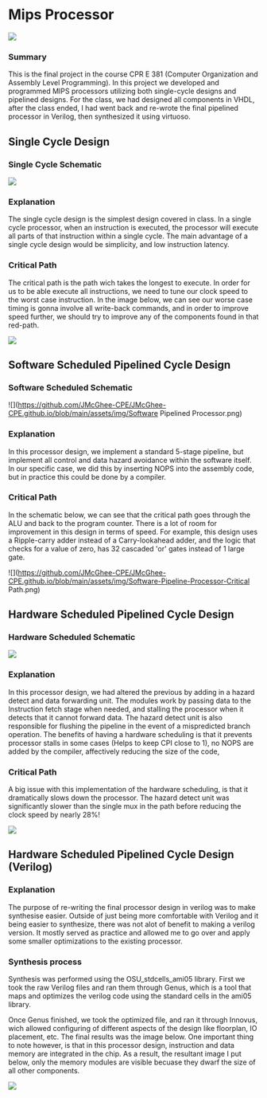 # Mips Processor

![](https://github.com/JMcGhee-CPE/JMcGhee-CPE.github.io/blob/main/assets/img/MIPS_Layout.png)

### Summary

This is the final project in the course CPR E 381 (Computer Organization and Assembly Level Programming). In this project we developed and programmed MIPS processors utilizing both single-cycle designs and pipelined designs. For the class, we had designed all components in VHDL, after the class ended, I had went back and re-wrote the final pipelined processor in Verilog, then synthesized it using virtuoso.

## Single Cycle Design

### Single Cycle Schematic

![](https://github.com/JMcGhee-CPE/JMcGhee-CPE.github.io/blob/main/assets/img/Single-Cycle-Schematic.png)

### Explanation

The single cycle design is the simplest design covered in class. In a single cycle processor, when an instruction is executed, the processor will execute all parts of that instruction within a single cycle. The main advantage of a single cycle design would be simplicity, and low instruction latency.

### Critical Path

The critical path is the path wich takes the longest to execute. In order for us to be able execute all instructions, we need to tune our clock speed to the worst case instruction. In the image below, we can see our worse case timing is gonna involve all write-back commands, and in order to improve speed further, we should try to improve any of the components found in that red-path.

![](https://github.com/JMcGhee-CPE/JMcGhee-CPE.github.io/blob/main/assets/img/Single_Cycle_Critical_path.png)

## Software Scheduled Pipelined Cycle Design

### Software Scheduled Schematic

![](https://github.com/JMcGhee-CPE/JMcGhee-CPE.github.io/blob/main/assets/img/Software Pipelined Processor.png)

### Explanation

In this processor design, we implement a standard 5-stage pipeline, but implement all control and data hazard avoidance within the software itself. In our specific case, we did this by inserting NOPS into the assembly code, but in practice this could be done by a compiler. 

### Critical Path

In the schematic below, we can see that the critical path goes through the ALU and back to the program counter. There is a lot of room for improvement in this design in terms of speed. For example, this design uses a Ripple-carry adder instead of a Carry-lookahead adder, and the logic that checks for a value of zero, has 32 cascaded 'or' gates instead of 1 large gate.

![](https://github.com/JMcGhee-CPE/JMcGhee-CPE.github.io/blob/main/assets/img/Software-Pipeline-Processor-Critical Path.png)

## Hardware Scheduled Pipelined Cycle Design

### Hardware Scheduled Schematic

![](https://github.com/JMcGhee-CPE/JMcGhee-CPE.github.io/blob/main/assets/img/Pipelined-Processor-Forwarding.png)

### Explanation

In this processor design, we had altered the previous by adding in a hazard detect and data forwarding unit. The modules work by passing data to the Instruction fetch stage when needed, and stalling the processor when it detects that it cannot forward data. The hazard detect unit is also responsible for flushing the pipeline in the event of a mispredicted branch operation. The benefits of having a hardware scheduling is that it prevents processor stalls in some cases (Helps to keep CPI close to 1), no NOPS are added by the compiler, affectively reducing the size of the code,

### Critical Path

A big issue with this implementation of the hardware scheduling, is that it dramatically slows down the processor. The hazard detect unit was significantly slower than the single mux in the path before reducing the clock speed by nearly 28%!

![](https://github.com/JMcGhee-CPE/JMcGhee-CPE.github.io/blob/main/assets/img/Critical-Path-Pipelined-Processor-Forwarding.png)

## Hardware Scheduled Pipelined Cycle Design (Verilog)

### Explanation

The purpose of re-writing the final processor design in verilog was to make synthesise easier. Outside of just being more comfortable with Verilog and it being easier to synthesize, there was not alot of benefit to making a verilog version. It mostly served as practice and allowed me to go over and apply some smaller optimizations to the existing processor.

### Synthesis process

Synthesis was performed using the OSU_stdcells_ami05 library. First we took the raw Verilog files and ran them through Genus, which is a tool that maps and optimizes the verilog code using the standard cells in the ami05 library.

Once Genus finished, we took the optimized file, and ran it through Innovus, wich allowed configuring of different aspects of the design like floorplan, IO placement, etc. The final results was the image below. One important thing to note however, is that in this processor design, instruction and data memory are integrated in the chip. As a result, the resultant image I put below, only the memory modules are visible becuase they dwarf the size of all other components.

![](https://github.com/JMcGhee-CPE/JMcGhee-CPE.github.io/blob/main/assets/img/MIPS_Layout.png)


